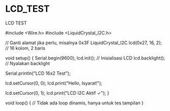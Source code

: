 # LCD_TEST
LCD TEST

#include <Wire.h>
#include <LiquidCrystal_I2C.h>

// Ganti alamat jika perlu, misalnya 0x3F
LiquidCrystal_I2C lcd(0x27, 16, 2); // 16 kolom, 2 baris

void setup() {
  Serial.begin(9600);
  lcd.init();           // Inisialisasi LCD
  lcd.backlight();      // Nyalakan backlight

  Serial.println("LCD 16x2 Test");

  lcd.setCursor(0, 0);
  lcd.print("Hello, Isyarat!");

  lcd.setCursor(0, 1);
  lcd.print("LCD I2C Aktif ✓");
}

void loop() {
  // Tidak ada loop dinamis, hanya untuk tes tampilan
}
